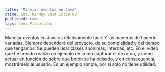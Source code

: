 ```yaml
---
title: 'Manejar eventos en Java'
ctime: Sat, 03 May 2014 15:39:00
published: true
tags: Java,Pildoritas
---
```


Manejar eventos en Java es relatívamente fácil. Y las maneras de hacerlo variadas. Siempre dependerá del proyecto, de su complejidad y del tiempo que tengamos. Se pueden usar clases anónimas, internas, etc. En el vídeo que he creado realizo un ejemplo de como capturar el de ratón, y cómo actuar en función de sobre que botón se ha pulsado, y en consecuencia, mostrárselo al usuario. Es un ejemplo simple, por sí solo no tiene utilidad.